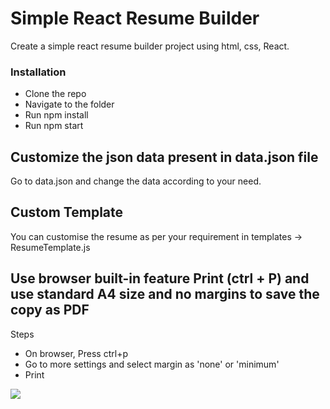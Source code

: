 # Simple React Resume Builder
Create a simple react resume builder project using html, css, React.

### Installation
- Clone the repo
- Navigate to the folder
- Run npm install
- Run npm start

## Customize the json data present in data.json file
Go to data.json and change the data according to your need.

## Custom Template
You can customise the resume as per your requirement in templates -> ResumeTemplate.js 


## Use browser built-in feature Print (ctrl + P) and use standard A4 size and no margins to save the copy as PDF
Steps
- On browser, Press ctrl+p
- Go to more settings and select margin as 'none' or 'minimum'
- Print 

![](https://visitor-badge.glitch.me/badge?page_id=simple-react-resume-builder)
